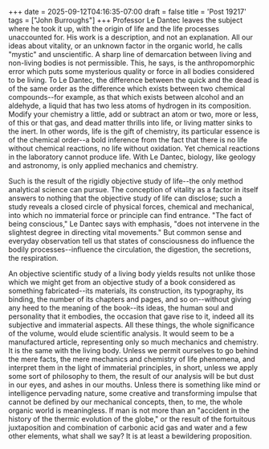 +++
date = 2025-09-12T04:16:35-07:00
draft = false
title = 'Post 19217'
tags = ["John Burroughs"]
+++
Professor Le Dantec leaves the subject where he took it up, with the origin of life and the life processes unaccounted for. His work is a description, and not an explanation. All our ideas about vitality, or an unknown factor in the organic world, he calls "mystic" and unscientific. A sharp line of demarcation between living and non-living bodies is not permissible. This, he says, is the anthropomorphic error which puts some mysterious quality or force in all bodies considered to be living. To Le Dantec, the difference between the quick and the dead is of the same order as the difference which exists between two chemical compounds--for example, as that which exists between alcohol and an aldehyde, a liquid that has two less atoms of hydrogen in its composition. Modify your chemistry a little, add or subtract an atom or two, more or less, of this or that gas, and dead matter thrills into life, or living matter sinks to the inert. In other words, life is the gift of chemistry, its particular essence is of the chemical order--a bold inference from the fact that there is no life without chemical reactions, no life without oxidation. Yet chemical reactions in the laboratory cannot produce life. With Le Dantec, biology, like geology and astronomy, is only applied mechanics and chemistry.

Such is the result of the rigidly objective study of life--the only method analytical science can pursue. The conception of vitality as a factor in itself answers to nothing that the objective study of life can disclose; such a study reveals a closed circle of physical forces, chemical and mechanical, into which no immaterial force or principle can find entrance. "The fact of being conscious," Le Dantec says with emphasis, "does not intervene in the slightest degree in directing vital movements." But common sense and everyday observation tell us that states of consciousness do influence the bodily processes--influence the circulation, the digestion, the secretions, the respiration.

An objective scientific study of a living body yields results not unlike those which we might get from an objective study of a book considered as something fabricated--its materials, its construction, its typography, its binding, the number of its chapters and pages, and so on--without giving any heed to the meaning of the book--its ideas, the human soul and personality that it embodies, the occasion that gave rise to it, indeed all its subjective and immaterial aspects. All these things, the whole significance of the volume, would elude scientific analysis. It would seem to be a manufactured article, representing only so much mechanics and chemistry. It is the same with the living body. Unless we permit ourselves to go behind the mere facts, the mere mechanics and chemistry of life phenomena, and interpret them in the light of immaterial principles, in short, unless we apply some sort of philosophy to them, the result of our analysis will be but dust in our eyes, and ashes in our mouths. Unless there is something like mind or intelligence pervading nature, some creative and transforming impulse that cannot be defined by our mechanical concepts, then, to me, the whole organic world is meaningless. If man is not more than an "accident in the history of the thermic evolution of the globe," or the result of the fortuitous juxtaposition and combination of carbonic acid gas and water and a few other elements, what shall we say? It is at least a bewildering proposition.
